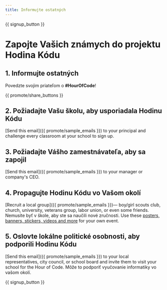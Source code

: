 ```yaml
---
title: Informujte ostatných
---
```


{{ signup_button }}

# Zapojte Vašich známych do projektu Hodina Kódu

## 1. Informujte ostatných

Povedzte svojim priateľom o **#HourOfCode**!

{{ promote/share_buttons }}

## 2. Požiadajte Vašu školu, aby usporiadala Hodinu Kódu

[Send this email]({{ promote/sample_emails }}) to your principal and challenge every classroom at your school to sign up.

## 3. Požiadajte Vášho zamestnávateľa, aby sa zapojil

[Send this email]({{ promote/sample_emails }}) to your manager or company's CEO.

## 4. Propagujte Hodinu Kódu vo Vašom okolí

[Recruit a local group]({{ promote/sample_emails }})— boy/girl scouts club, church, university, veterans group, labor union, or even some friends. Nemusíte byť v škole, aby ste sa naučili nové zručnosti. Use these [posters, banners, stickers, videos and more](/promote/resources) for your own event.

## 5. Oslovte lokálne politické osobnosti, aby podporili Hodinu Kódu

[Send this email]({{ promote/sample_emails }}) to your local representatives, city council, or school board and invite them to visit your school for the Hour of Code. Môže to podporiť vyučovanie informatiky vo vašom okolí.

{{ signup_button }}